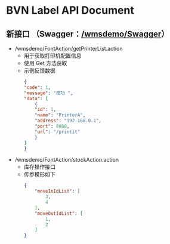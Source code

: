 # BVN Label API Document
## 新接口 （Swagger：<a href="http://bowkerbvnlabelportal.azurewebsites.net/wmsdemo/Swagger">/wmsdemo/Swagger</a>）
* /wmsdemo/FontAction/getPrinterList.action
    * 用于获取打印机配置信息
    * 使用 Get 方法获取
    * 示例反馈数据
        ```JSON
        {
        "code": 1,
        "message": "成功 ",
        "data": [
            {
            "id": 1,
            "name": "PrinterA",
            "address": "192.168.0.1",
            "port": 8080,
            "url": "/printit"
            }
        ]
        }
        ```
* /wmsdemo/FontAction/stockAction.action
    * 库存操作接口
    * 传参模形如下
        ```JSON
        {
            "moveInIdList": [
                3,
                4
            ],
            "moveOutIdList": [
                1,
                2
            ]
        }
        ```

